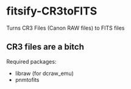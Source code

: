 # fitsify-CR3toFITS
Turns CR3 Files (Canon RAW files) to FITS files

CR3 files are a bitch
--- 
Required packages:
- libraw (for dcraw_emu)
- pnmtofits
